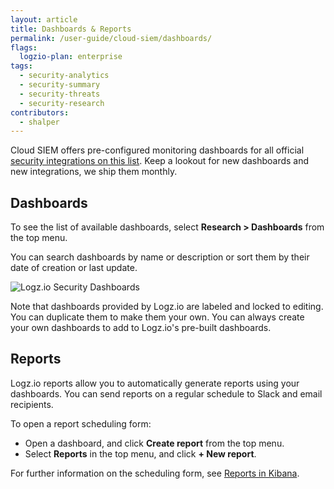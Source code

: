 ```yaml
---
layout: article
title: Dashboards & Reports
permalink: /user-guide/cloud-siem/dashboards/
flags:
  logzio-plan: enterprise
tags:
  - security-analytics
  - security-summary
  - security-threats
  - security-research
contributors:
  - shalper
---
```


Cloud SIEM offers pre-configured monitoring dashboards for all official [security integrations on this list](/user-guide/cloud-siem/integrations). Keep a lookout for new dashboards and new integrations, we ship them monthly.

## Dashboards

To see the list of available dashboards, select **Research > Dashboards** from the top menu.

You can search dashboards by name or description or sort them by their date of creation or last update.

![Logz.io Security Dashboards](https://dytvr9ot2sszz.cloudfront.net/logz-docs/siem/security-dashboards.png)

Note that dashboards provided by Logz.io are labeled and locked to editing. You can duplicate them to make them your own.
You can always create your own dashboards to add to Logz.io's pre-built dashboards.

## Reports

Logz.io reports allow you to automatically generate reports
using your dashboards.
You can send reports on a regular schedule to Slack and email recipients.

To open a report scheduling form:

* Open a dashboard, and click **Create report** from the top menu.
* Select **Reports** in the top menu, and click **+ New report**.

For further information on the scheduling form, see [Reports in Kibana](/user-guide/reports/).